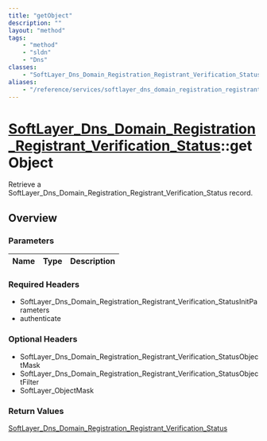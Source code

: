 ```yaml
---
title: "getObject"
description: ""
layout: "method"
tags:
    - "method"
    - "sldn"
    - "Dns"
classes:
    - "SoftLayer_Dns_Domain_Registration_Registrant_Verification_Status"
aliases:
    - "/reference/services/softlayer_dns_domain_registration_registrant_verification_status/getObject"
---
```

# [SoftLayer_Dns_Domain_Registration_Registrant_Verification_Status](/reference/services/SoftLayer_Dns_Domain_Registration_Registrant_Verification_Status)::getObject

Retrieve a SoftLayer_Dns_Domain_Registration_Registrant_Verification_Status record.


## Overview 


### Parameters 
|Name | Type | Description |
| --- | --- | --- |


### Required Headers
* SoftLayer_Dns_Domain_Registration_Registrant_Verification_StatusInitParameters
* authenticate

### Optional Headers
* SoftLayer_Dns_Domain_Registration_Registrant_Verification_StatusObjectMask
* SoftLayer_Dns_Domain_Registration_Registrant_Verification_StatusObjectFilter
* SoftLayer_ObjectMask

### Return Values
<a href='/reference/datatypes/SoftLayer_Dns_Domain_Registration_Registrant_Verification_Status'>SoftLayer_Dns_Domain_Registration_Registrant_Verification_Status </a>

